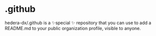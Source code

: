 # .github
hedera-dx/.github is a ✨special ✨ repository that you can use to add a README.md to your public organization profile, visible to anyone.
